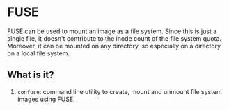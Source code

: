 # FUSE

FUSE can be used to mount an image as a file system.  Since this is just a
single file, it doesn't contribute to the inode count of the file system quota.
Moreover, it can be mounted on any directory, so especially on a directory on a
local file system.


## What is it?

1. `confuse`: command line utility to create, mount and unmount file system images
   using FUSE.
